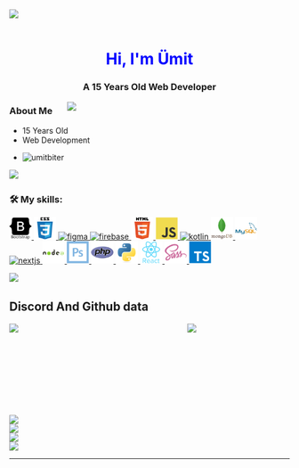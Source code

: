  <div>
<img align="center" src="https://i.imgur.com/4ASafy0.png">
</div>

<br>
<h1 align="center" style="color: blue;">Hi, I'm Ümit</h1>

<h3 align="center">A 15 Years Old Web Developer</h3>
<img align="right" width="400" src="https://www.optimalvirtualemployee.com/wp-content/uploads/2023/01/front-end-development.gif">
 <h3 align="left">About Me</h3>
<ul>
 <li>15 Years Old</li>
 <li>Web Development</li>
 <li><p align="left"> <img src="https://komarev.com/ghpvc/?username=umitbiter&label=Profile%20views&color=0e75b6&style=flat" alt="umitbiter" /> </p></li>
</ul>

<img src="https://user-images.githubusercontent.com/73097560/115834477-dbab4500-a447-11eb-908a-139a6edaec5c.gif">  

<h3 align="left">🛠 My skills:</h3>
<p align="left">  <a href="https://getbootstrap.com" target="_blank" rel="noreferrer"> <img src="https://raw.githubusercontent.com/devicons/devicon/master/icons/bootstrap/bootstrap-plain-wordmark.svg" alt="bootstrap" width="40" height="40"/> </a> <a href="https://www.w3schools.com/css/" target="_blank" rel="noreferrer"> <img src="https://raw.githubusercontent.com/devicons/devicon/master/icons/css3/css3-original-wordmark.svg" alt="css3" width="40" height="40"/> </a> <a href="https://www.figma.com/" target="_blank" rel="noreferrer"> <img src="https://www.vectorlogo.zone/logos/figma/figma-icon.svg" alt="figma" width="40" height="40"/> </a> <a href="https://firebase.google.com/" target="_blank" rel="noreferrer"> <img src="https://www.vectorlogo.zone/logos/firebase/firebase-icon.svg" alt="firebase" width="40" height="40"/> </a> <a href="https://www.w3.org/html/" target="_blank" rel="noreferrer"> <img src="https://raw.githubusercontent.com/devicons/devicon/master/icons/html5/html5-original-wordmark.svg" alt="html5" width="40" height="40"/> </a> <a href="https://developer.mozilla.org/en-US/docs/Web/JavaScript" target="_blank" rel="noreferrer"> <img src="https://raw.githubusercontent.com/devicons/devicon/master/icons/javascript/javascript-original.svg" alt="javascript" width="40" height="40"/> </a> <a href="https://kotlinlang.org" target="_blank" rel="noreferrer"> <img src="https://www.vectorlogo.zone/logos/kotlinlang/kotlinlang-icon.svg" alt="kotlin" width="40" height="40"/> </a> <a href="https://www.mongodb.com/" target="_blank" rel="noreferrer"> <img src="https://raw.githubusercontent.com/devicons/devicon/master/icons/mongodb/mongodb-original-wordmark.svg" alt="mongodb" width="40" height="40"/> </a> <a href="https://www.mysql.com/" target="_blank" rel="noreferrer"> <img src="https://raw.githubusercontent.com/devicons/devicon/master/icons/mysql/mysql-original-wordmark.svg" alt="mysql" width="40" height="40"/> </a> <a href="https://nextjs.org/" target="_blank" rel="noreferrer"> <img src="https://cdn.worldvectorlogo.com/logos/nextjs-2.svg" alt="nextjs" width="40" height="40"/> </a> <a href="https://nodejs.org" target="_blank" rel="noreferrer"> <img src="https://raw.githubusercontent.com/devicons/devicon/master/icons/nodejs/nodejs-original-wordmark.svg" alt="nodejs" width="40" height="40"/> </a> <a href="https://www.photoshop.com/en" target="_blank" rel="noreferrer"> <img src="https://raw.githubusercontent.com/devicons/devicon/master/icons/photoshop/photoshop-line.svg" alt="photoshop" width="40" height="40"/> </a> <a href="https://www.php.net" target="_blank" rel="noreferrer"> <img src="https://raw.githubusercontent.com/devicons/devicon/master/icons/php/php-original.svg" alt="php" width="40" height="40"/> </a> <a href="https://www.python.org" target="_blank" rel="noreferrer"> <img src="https://raw.githubusercontent.com/devicons/devicon/master/icons/python/python-original.svg" alt="python" width="40" height="40"/> </a> <a href="https://reactjs.org/" target="_blank" rel="noreferrer"> <img src="https://raw.githubusercontent.com/devicons/devicon/master/icons/react/react-original-wordmark.svg" alt="react" width="40" height="40"/> </a> <a href="https://sass-lang.com" target="_blank" rel="noreferrer"> <img src="https://raw.githubusercontent.com/devicons/devicon/master/icons/sass/sass-original.svg" alt="sass" width="40" height="40"/> </a> <a href="https://www.typescriptlang.org/" target="_blank" rel="noreferrer"> <img src="https://raw.githubusercontent.com/devicons/devicon/master/icons/typescript/typescript-original.svg" alt="typescript" width="40" height="40"/> </a> </p>


<img src="https://user-images.githubusercontent.com/73097560/115834477-dbab4500-a447-11eb-908a-139a6edaec5c.gif">  

## Discord And Github data

<div style="display: flex; flex-direction: column">
  <div style="display: flex; flex-direction: row">
    <img
	style="min-width: 134px; max-height: 134px;"
	 width="320"
        src="https://lanyard-profile-readme.vercel.app/api/718368309896151121?theme=dark&bg=02052E&animated=false&borderRadius=10px"
     />
     <img
	style="min-width: 164px;"
	height="164"
        src="http://github-profile-summary-cards.vercel.app/api/cards/stats?username=umitbiter&theme=algolia"
      />
	  
   </div>
   <div style="display: flex; flex-direction: column">
      <img
	width="743"
        src="http://github-profile-summary-cards.vercel.app/api/cards/profile-details?username=umitbiter&theme=algolia"
      />
	<img   src="http://github-profile-summary-cards.vercel.app/api/cards/repos-per-language?username=umitbiter&theme=algolia"/>
	   <img   src="http://github-profile-summary-cards.vercel.app/api/cards/productive-time?username=umitbiter&theme=algolia&utcOffset=8"/>
       <img    src="https://github-readme-stats.anuraghazra1.vercel.app/api/top-langs/?username=umitbiter&theme=algolia&hide_border=true&no-bg=true&no-frame=true&langs_count=10"/>

	   
   </div
	   
</div>
<hr>
